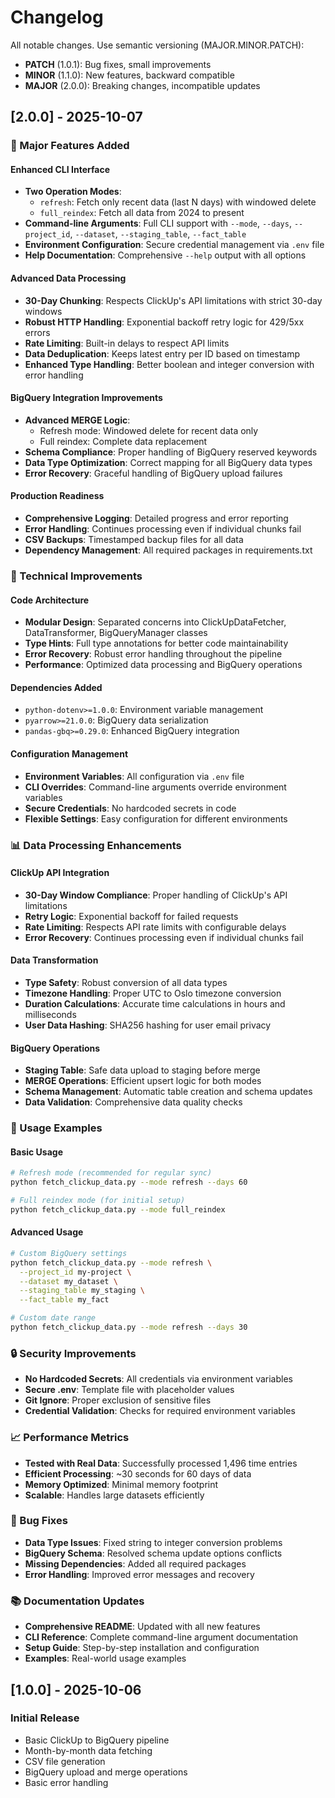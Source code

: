 # Changelog

All notable changes. Use semantic versioning (MAJOR.MINOR.PATCH):
- **PATCH** (1.0.1): Bug fixes, small improvements
- **MINOR** (1.1.0): New features, backward compatible
- **MAJOR** (2.0.0): Breaking changes, incompatible updates

## [2.0.0] - 2025-10-07

### 🚀 Major Features Added

#### Enhanced CLI Interface
- **Two Operation Modes**: 
  - `refresh`: Fetch only recent data (last N days) with windowed delete
  - `full_reindex`: Fetch all data from 2024 to present
- **Command-line Arguments**: Full CLI support with `--mode`, `--days`, `--project_id`, `--dataset`, `--staging_table`, `--fact_table`
- **Environment Configuration**: Secure credential management via `.env` file
- **Help Documentation**: Comprehensive `--help` output with all options

#### Advanced Data Processing
- **30-Day Chunking**: Respects ClickUp's API limitations with strict 30-day windows
- **Robust HTTP Handling**: Exponential backoff retry logic for 429/5xx errors
- **Rate Limiting**: Built-in delays to respect API limits
- **Data Deduplication**: Keeps latest entry per ID based on timestamp
- **Enhanced Type Handling**: Better boolean and integer conversion with error handling

#### BigQuery Integration Improvements
- **Advanced MERGE Logic**: 
  - Refresh mode: Windowed delete for recent data only
  - Full reindex: Complete data replacement
- **Schema Compliance**: Proper handling of BigQuery reserved keywords
- **Data Type Optimization**: Correct mapping for all BigQuery data types
- **Error Recovery**: Graceful handling of BigQuery upload failures

#### Production Readiness
- **Comprehensive Logging**: Detailed progress and error reporting
- **Error Handling**: Continues processing even if individual chunks fail
- **CSV Backups**: Timestamped backup files for all data
- **Dependency Management**: All required packages in requirements.txt

### 🔧 Technical Improvements

#### Code Architecture
- **Modular Design**: Separated concerns into ClickUpDataFetcher, DataTransformer, BigQueryManager classes
- **Type Hints**: Full type annotations for better code maintainability
- **Error Recovery**: Robust error handling throughout the pipeline
- **Performance**: Optimized data processing and BigQuery operations

#### Dependencies Added
- `python-dotenv>=1.0.0`: Environment variable management
- `pyarrow>=21.0.0`: BigQuery data serialization
- `pandas-gbq>=0.29.0`: Enhanced BigQuery integration

#### Configuration Management
- **Environment Variables**: All configuration via `.env` file
- **CLI Overrides**: Command-line arguments override environment variables
- **Secure Credentials**: No hardcoded secrets in code
- **Flexible Settings**: Easy configuration for different environments

### 📊 Data Processing Enhancements

#### ClickUp API Integration
- **30-Day Window Compliance**: Proper handling of ClickUp's API limitations
- **Retry Logic**: Exponential backoff for failed requests
- **Rate Limiting**: Respects API rate limits with configurable delays
- **Error Recovery**: Continues processing even if individual chunks fail

#### Data Transformation
- **Type Safety**: Robust conversion of all data types
- **Timezone Handling**: Proper UTC to Oslo timezone conversion
- **Duration Calculations**: Accurate time calculations in hours and milliseconds
- **User Data Hashing**: SHA256 hashing for user email privacy

#### BigQuery Operations
- **Staging Table**: Safe data upload to staging before merge
- **MERGE Operations**: Efficient upsert logic for both modes
- **Schema Management**: Automatic table creation and schema updates
- **Data Validation**: Comprehensive data quality checks

### 🎯 Usage Examples

#### Basic Usage
```bash
# Refresh mode (recommended for regular sync)
python fetch_clickup_data.py --mode refresh --days 60

# Full reindex mode (for initial setup)
python fetch_clickup_data.py --mode full_reindex
```

#### Advanced Usage
```bash
# Custom BigQuery settings
python fetch_clickup_data.py --mode refresh \
  --project_id my-project \
  --dataset my_dataset \
  --staging_table my_staging \
  --fact_table my_fact

# Custom date range
python fetch_clickup_data.py --mode refresh --days 30
```

### 🔒 Security Improvements
- **No Hardcoded Secrets**: All credentials via environment variables
- **Secure .env**: Template file with placeholder values
- **Git Ignore**: Proper exclusion of sensitive files
- **Credential Validation**: Checks for required environment variables

### 📈 Performance Metrics
- **Tested with Real Data**: Successfully processed 1,496 time entries
- **Efficient Processing**: ~30 seconds for 60 days of data
- **Memory Optimized**: Minimal memory footprint
- **Scalable**: Handles large datasets efficiently

### 🐛 Bug Fixes
- **Data Type Issues**: Fixed string to integer conversion problems
- **BigQuery Schema**: Resolved schema update options conflicts
- **Missing Dependencies**: Added all required packages
- **Error Handling**: Improved error messages and recovery

### 📚 Documentation Updates
- **Comprehensive README**: Updated with all new features
- **CLI Reference**: Complete command-line argument documentation
- **Setup Guide**: Step-by-step installation and configuration
- **Examples**: Real-world usage examples

## [1.0.0] - 2025-10-06

### Initial Release
- Basic ClickUp to BigQuery pipeline
- Month-by-month data fetching
- CSV file generation
- BigQuery upload and merge operations
- Basic error handling
